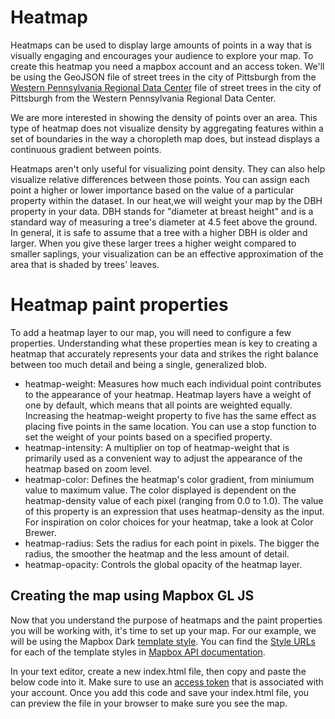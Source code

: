 # Heatmap

Heatmaps can be used to display large amounts of points in a way that is visually engaging 
and encourages your audience to explore your map. To create this heatmap you need a mapbox
account and an access token. We'll be using the GeoJSON file of street trees in the city of 
Pittsburgh from the [Western Pennsylvania Regional Data Center](http://www.wprdc.org/) file of street trees in 
the city of Pittsburgh from the Western Pennsylvania Regional Data Center.

We are more interested in showing the density of points over an area. This type of heatmap does not visualize 
density by aggregating features within a set of boundaries in the way a choropleth map does, 
but instead displays a continuous gradient between points.

Heatmaps aren't only useful for visualizing point density. They can also help visualize relative 
differences between those points. You can assign each point a higher or lower importance based 
on the value of a particular property within the dataset. In our heat,we will weight your map 
by the DBH property in your data. DBH stands for "diameter at breast height" and is a standard 
way of measuring a tree's diameter at 4.5 feet above the ground. In general, it is safe to assume 
that a tree with a higher DBH is older and larger. When you give these larger trees a higher weight 
compared to smaller saplings, your visualization can be an effective approximation of the area 
that is shaded by trees' leaves.

# Heatmap paint properties
To add a heatmap layer to our map, you will need to configure a few properties. Understanding 
what these properties mean is key to creating a heatmap that accurately represents your data 
and strikes the right balance between too much detail and being a single, generalized blob.

- heatmap-weight: Measures how much each individual point contributes to the appearance 
of your heatmap. Heatmap layers have a weight of one by default, which means that all points 
are weighted equally. Increasing the heatmap-weight property to five has the same effect as placing 
five points in the same location. You can use a stop function to set the weight of your points 
based on a specified property.
- heatmap-intensity: A multiplier on top of heatmap-weight that is primarily used as a convenient 
way to adjust the appearance of the heatmap based on zoom level.
- heatmap-color: Defines the heatmap's color gradient, from miniumum value to maximum value. 
The color displayed is dependent on the heatmap-density value of each pixel (ranging from 0.0 to 1.0). 
The value of this property is an expression that uses heatmap-density as the input. For inspiration on color choices for your heatmap, take a look at Color Brewer.
- heatmap-radius: Sets the radius for each point in pixels. The bigger the radius, the smoother the heatmap and the less amount of detail.
- heatmap-opacity: Controls the global opacity of the heatmap layer.

## Creating the map using Mapbox GL JS
Now that you understand the purpose of heatmaps and the paint properties you will be working with,
it's time to set up your map. For our example, we will be using the Mapbox Dark [template style](https://docs.mapbox.com/studio-manual/reference/styles/#mapbox-template-styles). You can find the [Style URLs](https://docs.mapbox.com/help/glossary/style-url/) for each of the template styles in [Mapbox API documentation](https://docs.mapbox.com/api/maps/styles/).

In your text editor, create a new index.html file, then copy and paste the below code into it. Make sure to use an [access token](https://docs.mapbox.com/help/glossary/access-token/) that is associated with your account. Once you add this code and save your index.html file, you can preview the file in your browser to make sure you see the map.
